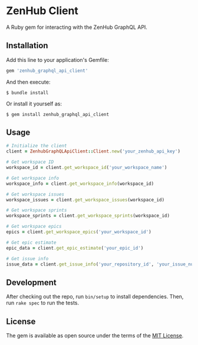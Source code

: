 # ZenHub Client

A Ruby gem for interacting with the ZenHub GraphQL API.

## Installation

Add this line to your application's Gemfile:

```ruby
gem 'zenhub_graphql_api_client'
```

And then execute:

```
$ bundle install
```

Or install it yourself as:

```
$ gem install zenhub_graphql_api_client
```

## Usage

```ruby
# Initialize the client
client = ZenhubGraphQLApiClient::Client.new('your_zenhub_api_key')

# Get workspace ID
workspace_id = client.get_workspace_id('your_workspace_name')

# Get workspace info
workspace_info = client.get_workspace_info(workspace_id)

# Get workspace issues
workspace_issues = client.get_workspace_issues(workspace_id)

# Get workspace sprints
workspace_sprints = client.get_workspace_sprints(workspace_id)

# Get workspace epics
epics = client.get_workspace_epics('your_workspace_id')

# Get epic estimate
epic_data = client.get_epic_estimate('your_epic_id')

# Get issue info
issue_data = client.get_issue_info('your_repository_id', 'your_issue_number')
```

## Development

After checking out the repo, run `bin/setup` to install dependencies. Then, run `rake spec` to run the tests.

## License

The gem is available as open source under the terms of the [MIT License](https://opensource.org/licenses/MIT).
